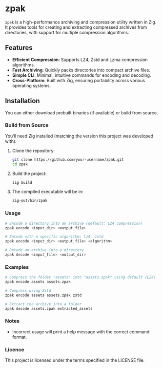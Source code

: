 # zpak

`zpak` is a high-performance archiving and compression utility written in Zig. It provides tools for creating and extracting compressed archives from directories, with support for multiple compression algorithms.

## Features

- **Efficient Compression**: Supports LZ4, Zstd and Lzma compression algorithms.
- **Fast Archiving**: Quickly packs directories into compact archive files.
- **Simple CLI**: Minimal, intuitive commands for encoding and decoding.
- **Cross-Platform**: Built with Zig, ensuring portability across various operating systems.

## Installation

You can either download prebuilt binaries (if available) or build from source.

### Build from Source

You’ll need Zig installed (matching the version this project was developed with).

1. Clone the repository:
   ```bash
   git clone https://github.com/your-username/zpak.git
   cd zpak
   ```
2. Build the project:
   ```bash
   zig build
   ```
3. The compiled executable will be in:
   ```bash
   zig-out/bin/zpak
   ```

### Usage

```bash
# Encode a directory into an archive (default: LZ4 compression)
zpak encode <input_dir> <output_file>

# Encode with a specific algorithm: lz4, zstd
zpak encode <input_dir> <output_file> <algorithm>

# Decode an archive into a directory
zpak decode <input_file> <output_dir>
```

### Examples

```bash
# Compress the folder "assets" into "assets.zpak" using default (LZ4)
zpak encode assets assets.zpak

# Compress using Zstd
zpak encode assets assets.zpak zstd

# Extract the archive into a folder
zpak decode assets.zpak extracted_assets
```

### Notes

- Incorrect usage will print a help message with the correct command format.

### Licence

This project is licensed under the terms specified in the LICENSE file.
